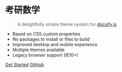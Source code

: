 # 考研数学

> A delightfully simple theme system for [docsify.js](https://docsify.js.org)

- Based on CSS custom properties
- No packages to install or files to build
- Improved desktop and mobile experience
- Multiple themes available
- Legacy browser support (IE10+)

[Get Started](introduction)
[GitHub](https://github.com/jhildenbiddle/docsify-themeable)
